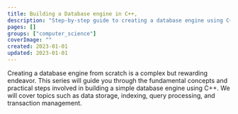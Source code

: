 ```yaml
---
title: Building a Database engine in C++,
description: "Step-by-step guide to creating a database engine using C++"
pages: []
groups: ["computer_science"]
coverImage: ""
created: 2023-01-01
updated: 2023-01-01
---
```


Creating a database engine from scratch is a complex but rewarding endeavor. This series will guide you through the fundamental concepts and practical steps involved in building a simple database engine using C++. We will cover topics such as data storage, indexing, query processing, and transaction management.